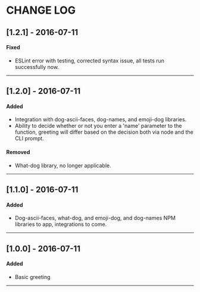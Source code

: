 # CHANGE LOG

## [1.2.1] - 2016-07-11
#### Fixed
- ESLint error with testing, corrected syntax issue, all tests run successfully now.

---

## [1.2.0] - 2016-07-11
#### Added
- Integration with dog-ascii-faces, dog-names, and emoji-dog libraries.
- Ability to decide whether or not you enter a 'name' parameter to the function, greeting will differ based on the decision both via node and the CLI prompt.

#### Removed
- What-dog library, no longer applicable.

---

## [1.1.0] - 2016-07-11
#### Added
- Dog-ascii-faces, what-dog, and emoji-dog, and dog-names NPM libraries to app, integrations to come.

---

## [1.0.0] - 2016-07-11
#### Added
- Basic greeting

---
